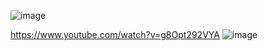 ![image](https://github.com/josegd98/Electric-Kart-Project/assets/135175464/cfce96d2-89f6-40fc-b730-8e82a6bcd99b)

https://www.youtube.com/watch?v=g8Opt292VYA
![image](https://github.com/josegd98/Electric-Kart-Project/assets/135175464/d5b42dab-a34e-49b1-8bf7-0891ca74e458)
